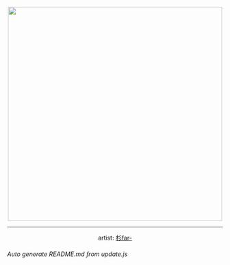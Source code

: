 
<p align="center">
  <img width="500" src="https://nekos.best/api/v2/neko/0367.png">
  <hr/>
  <center>
    artist: <a href="https://www.pixiv.net/en/artworks/87660808">杉far-</a>
  </center>
</p>


###### Auto generate README.md from update.js

